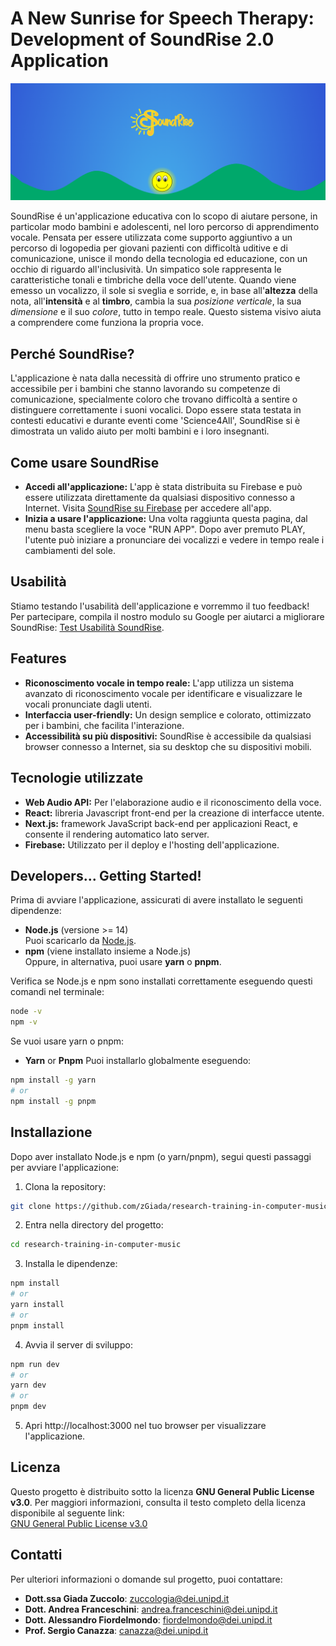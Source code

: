 # A New Sunrise for Speech Therapy: Development of SoundRise 2.0 Application

![SoundRise Logo](./public/soundRise-presentation.png)

SoundRise é un'applicazione educativa con lo scopo di aiutare persone, in particolar modo bambini e adolescenti, nel loro percorso di apprendimento vocale. Pensata per essere utilizzata come supporto aggiuntivo a un percorso di logopedia per giovani pazienti con difficoltà uditive e di comunicazione, unisce il mondo della tecnologia ed educazione, con un occhio di riguardo all'inclusività.
Un simpatico sole rappresenta le caratteristiche tonali e timbriche della voce dell'utente. Quando viene emesso un vocalizzo, il sole si sveglia e sorride, e, in base all'**altezza** della nota, all'**intensità** e al **timbro**, cambia la sua _posizione verticale_, la sua _dimensione_ e il suo _colore_, tutto in tempo reale. Questo sistema visivo aiuta a comprendere come funziona la propria voce.

## Perché SoundRise?

L'applicazione è nata dalla necessità di offrire uno strumento pratico e accessibile per i bambini che stanno lavorando su competenze di comunicazione, specialmente coloro che trovano difficoltà a sentire o distinguere correttamente i suoni vocalici. Dopo essere stata testata in contesti educativi e durante eventi come 'Science4All', SoundRise si è dimostrata un valido aiuto per molti bambini e i loro insegnanti.

## Come usare SoundRise

- **Accedi all'applicazione:** L'app è stata distribuita su Firebase e può essere utilizzata direttamente da qualsiasi dispositivo connesso a Internet. Visita [SoundRise su Firebase](https://soundrise-82999.web.app/) per accedere all'app.
- **Inizia a usare l'applicazione:** Una volta raggiunta questa pagina, dal menu basta scegliere la voce "RUN APP". Dopo aver premuto PLAY, l'utente può iniziare a pronunciare dei vocalizzi e vedere in tempo reale i cambiamenti del sole.

## Usabilità

Stiamo testando l'usabilità dell'applicazione e vorremmo il tuo feedback! Per partecipare, compila il nostro modulo su Google per aiutarci a migliorare SoundRise: [Test Usabilità SoundRise](https://forms.gle/R1S2vfRgDT1DWsCW6).

## Features

- **Riconoscimento vocale in tempo reale:** L'app utilizza un sistema avanzato di riconoscimento vocale per identificare e visualizzare le vocali pronunciate dagli utenti.
- **Interfaccia user-friendly:** Un design semplice e colorato, ottimizzato per i bambini, che facilita l'interazione.
- **Accessibilità su più dispositivi:** SoundRise è accessibile da qualsiasi browser connesso a Internet, sia su desktop che su dispositivi mobili.

## Tecnologie utilizzate

- **Web Audio API:** Per l'elaborazione audio e il riconoscimento della voce.
- **React:** libreria Javascript front-end per la creazione di interfacce utente.
- **Next.js:** framework JavaScript back-end per applicazioni React, e consente il rendering automatico lato server.
- **Firebase:** Utilizzato per il deploy e l'hosting dell'applicazione.

## Developers... Getting Started!

Prima di avviare l'applicazione, assicurati di avere installato le seguenti dipendenze:

- **Node.js** (versione >= 14)  
  Puoi scaricarlo da [Node.js](https://nodejs.org/).
- **npm** (viene installato insieme a Node.js)  
  Oppure, in alternativa, puoi usare **yarn** o **pnpm**.

Verifica se Node.js e npm sono installati correttamente eseguendo questi comandi nel terminale:

```bash
node -v
npm -v
```

Se vuoi usare yarn o pnpm:

- **Yarn** or **Pnpm**
  Puoi installarlo globalmente eseguendo:

```bash
npm install -g yarn
# or
npm install -g pnpm
```

## Installazione

Dopo aver installato Node.js e npm (o yarn/pnpm), segui questi passaggi per avviare l'applicazione:

1. Clona la repository:

```bash
git clone https://github.com/zGiada/research-training-in-computer-music.git
```

2. Entra nella directory del progetto:

```bash
cd research-training-in-computer-music
```

3. Installa le dipendenze:

```bash
npm install
# or
yarn install
# or
pnpm install
```

4. Avvia il server di sviluppo:

```bash
npm run dev
# or
yarn dev
# or
pnpm dev
```

5. Apri http://localhost:3000 nel tuo browser per visualizzare l'applicazione.

## Licenza

Questo progetto è distribuito sotto la licenza **GNU General Public License v3.0**. Per maggiori informazioni, consulta il testo completo della licenza disponibile al seguente link:  
[GNU General Public License v3.0](https://www.gnu.org/licenses/gpl-3.0.txt)

## Contatti

Per ulteriori informazioni o domande sul progetto, puoi contattare:

- **Dott.ssa Giada Zuccolo**: [zuccologia@dei.unipd.it](mailto:zuccologia@dei.unipd.it)
- **Dott. Andrea Franceschini**: [andrea.franceschini@dei.unipd.it](mailto:andrea.franceschini@dei.unipd.it)
- **Dott. Alessandro Fiordelmondo**: [fiordelmondo@dei.unipd.it](mailto:fiordelmondo@dei.unipd.it)
- **Prof. Sergio Canazza**: [canazza@dei.unipd.it](mailto:canazza@dei.unipd.it)
